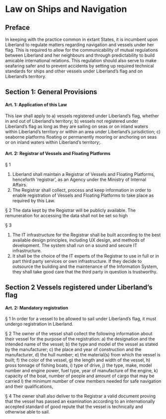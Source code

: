 
# Law on Ships and Navigation

## Preface
In keeping with the practice common in extant States, it is incumbent upon Liberland to regulate matters regarding navigation and vessels under her flag. This is required to allow for the communicability of mutual regulations between Liberland and her neighbours and through predictability to build amicable international relations. This regulation should also serve to make seafaring safer and to prevent accidents by setting up required technical standards for ships and other vessels under Liberland’s flag and on Liberland’s territory. 

## Section 1: General Provisions

#### Art. 1: Application of this Law
This law shall apply to
a) vessels registered under Liberland’s flag, whether in and out of Liberland’s territory;
b) vessels not registered under Liberland’s flag as long as they are sailing on seas or on inland waters within Liberland’s territory or within an area under Liberland’s jurisdiction;
c) seaborne platforms floating or permanently mooring or anchoring on seas or on inland waters within Liberland’s territory;.

#### Art. 2: Registrar of Vessels and Floating Platforms
§ 1
1) Liberland shall maintain a Registrar of Vessels and Floating Platforms, henceforth ‘registrar’, as an Agency under the Ministry of Internal Affairs.
2) The Registrar shall collect, process and keep information in order to enable registration of Vessels and Floating Platforms to take place as required by this Law.

§ 2
	The data kept by the Registrar will be publicly available. The remuneration for accessing the data shall not be set so high  

§ 3
1) The IT infrastructure for the Registrar shall be built according to the best available design principles, including UX design, and methods of development. The system shall run on a sound and secure IT infrastructure. 
2) It shall be the choice of the IT experts of the Registrar to use in full or in part third party services or own infrastructure. If they decide to outsource the building and the maintenance of the Information System, they shall take good care that the third party in question is trustworthy.

## Section 2 Vessels registered under Liberland’s flag

#### Art. 2: Mandatory registration
§ 1
	In order for a vessel to be allowed to sail under Liberland’s flag, it must undergo registration in Liberland.

§ 2
	The owner of the vessel shall collect the following information about their vessel for the purpose of the registration:
a) the designation and the intended name of the vessel;
b) the type and model of the vessel as stated by the manufacturer;
c)  the place and year of construction and the manufacturer,
d) the hull number;
e) the material(s) from which the vessel is built;
f)  the color of the vessel,
g) the length and width of the vessel,
h) gross tonnage of fishing boats,
i) type of drive,
j) the type, make, model number and engine power, fuel type, year of manufacture of the engine,
k) capacity of the boat, number of people and amount of cargo that may be carried
l) the minimum number of crew members needed for safe navigation and their qualifications,

§ 4
The owner shall also deliver to the Registrar a valid document proving that the vessel has passed an examination according to an internationally accepted standard of good repute that the vessel is technically and otherwise able to sail.
